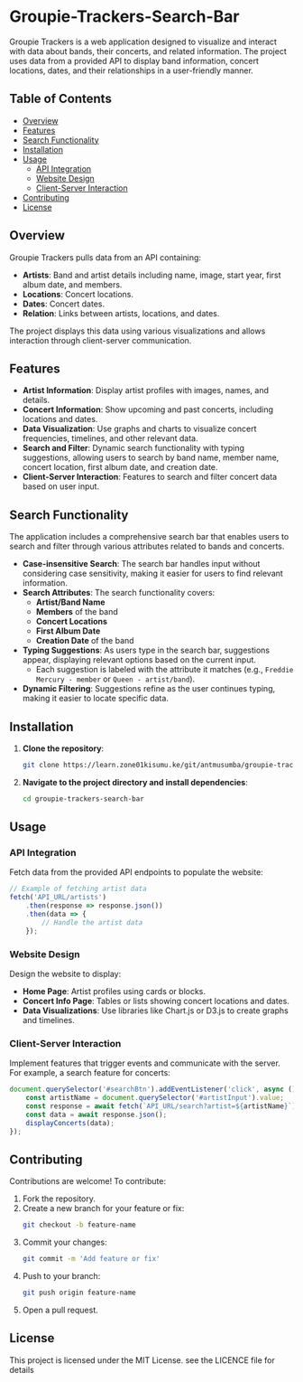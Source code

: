 
# Groupie-Trackers-Search-Bar

Groupie Trackers is a web application designed to visualize and interact with data about bands, their concerts, and related information. The project uses data from a provided API to display band information, concert locations, dates, and their relationships in a user-friendly manner.

## Table of Contents
- [Overview](#overview)
- [Features](#features)
- [Search Functionality](#search-functionality)
- [Installation](#installation)
- [Usage](#usage)
  - [API Integration](#api-integration)
  - [Website Design](#website-design)
  - [Client-Server Interaction](#client-server-interaction)
- [Contributing](#contributing)
- [License](#license)

## Overview
Groupie Trackers pulls data from an API containing:
- **Artists**: Band and artist details including name, image, start year, first album date, and members.
- **Locations**: Concert locations.
- **Dates**: Concert dates.
- **Relation**: Links between artists, locations, and dates.

The project displays this data using various visualizations and allows interaction through client-server communication.

## Features
- **Artist Information**: Display artist profiles with images, names, and details.
- **Concert Information**: Show upcoming and past concerts, including locations and dates.
- **Data Visualization**: Use graphs and charts to visualize concert frequencies, timelines, and other relevant data.
- **Search and Filter**: Dynamic search functionality with typing suggestions, allowing users to search by band name, member name, concert location, first album date, and creation date.
- **Client-Server Interaction**: Features to search and filter concert data based on user input.

## Search Functionality
The application includes a comprehensive search bar that enables users to search and filter through various attributes related to bands and concerts.

- **Case-insensitive Search**: The search bar handles input without considering case sensitivity, making it easier for users to find relevant information.
- **Search Attributes**: The search functionality covers:
  - **Artist/Band Name**
  - **Members** of the band
  - **Concert Locations**
  - **First Album Date**
  - **Creation Date** of the band
- **Typing Suggestions**: As users type in the search bar, suggestions appear, displaying relevant options based on the current input.
  - Each suggestion is labeled with the attribute it matches (e.g., `Freddie Mercury - member` or `Queen - artist/band`).
- **Dynamic Filtering**: Suggestions refine as the user continues typing, making it easier to locate specific data.


## Installation

1. **Clone the repository**:
   ```bash
   git clone https://learn.zone01kisumu.ke/git/antmusumba/groupie-tracker-search-bar
   ```

2. **Navigate to the project directory and install dependencies**:
   ```bash
   cd groupie-trackers-search-bar
   
   ```

## Usage

### API Integration

Fetch data from the provided API endpoints to populate the website:

```javascript
// Example of fetching artist data
fetch('API_URL/artists')
    .then(response => response.json())
    .then(data => {
        // Handle the artist data
    });
```

### Website Design

Design the website to display:
- **Home Page**: Artist profiles using cards or blocks.
- **Concert Info Page**: Tables or lists showing concert locations and dates.
- **Data Visualizations**: Use libraries like Chart.js or D3.js to create graphs and timelines.

### Client-Server Interaction

Implement features that trigger events and communicate with the server. For example, a search feature for concerts:

```javascript
document.querySelector('#searchBtn').addEventListener('click', async () => {
    const artistName = document.querySelector('#artistInput').value;
    const response = await fetch(`API_URL/search?artist=${artistName}`);
    const data = await response.json();
    displayConcerts(data);
});
```

## Contributing

Contributions are welcome! To contribute:
1. Fork the repository.
2. Create a new branch for your feature or fix:
   ```bash
   git checkout -b feature-name
   ```
3. Commit your changes:
   ```bash
   git commit -m 'Add feature or fix'
   ```
4. Push to your branch:
   ```bash
   git push origin feature-name
   ```
5. Open a pull request.

## License

This project is licensed under the MIT License. see the LICENCE file for details
